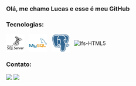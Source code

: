 <div>
  <h3> Olá, me chamo Lucas e esse é meu GitHub </h3>
  <!--<a href="https://github.com/lfsilva92">
  <img src="https://github-readme-stats.vercel.app/api?username=lfsilva92&show_icons=true&theme=gotham"/>-->
</div>
<h3>Tecnologias:</h3>
<div style="display:inline_block">
  <img align="center" alt="lfs-SQL" heigth="20" width="50" src="https://github.com/devicons/devicon/blob/master/icons/microsoftsqlserver/microsoftsqlserver-plain-wordmark.svg">
  &nbsp
  <img align="center" alt="lfs-MySQL" heigth="20" width="50" src="https://github.com/devicons/devicon/blob/master/icons/mysql/mysql-original-wordmark.svg"> 
  &nbsp
  <img align="center" alt="lfs-HTML5" heigth="20" width="50" src="https://github.com/devicons/devicon/blob/master/icons/postgresql/postgresql-plain.svg"> 
  &nbsp
  <img align="center" alt="lfs-HTML5" heigth="20" width="50" src="https://github.com/devicons/devicon/tree/master/icons/python/python-original.svg"> 
</div>
<h3> Contato: </h3>
    <a href="https://www.linkedin.com/in/lferreirajobs" target="_blank"><img src="https://img.shields.io/badge/-LinkedIn-%230077B5?style=for-the-badge&logo=linkedin&logoColor=white" target="_blank"></a> 
    <a href = "mailto:lferreiradasilva.info@gmail.com"><img src="https://img.shields.io/badge/-Gmail-%23333?style=for-the-badge&logo=gmail&logoColor=white" target="_blank"></a>

  



